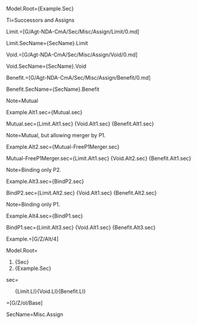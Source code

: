 Model.Root={Example.Sec}

Ti=Successors and Assigns

Limit.=[G/Agt-NDA-CmA/Sec/Misc/Assign/Limit/0.md]

Limit.SecName={SecName}.Limit

Void.=[G/Agt-NDA-CmA/Sec/Misc/Assign/Void/0.md]

Void.SecName={SecName}.Void

Benefit.=[G/Agt-NDA-CmA/Sec/Misc/Assign/Benefit/0.md]

Benefit.SecName={SecName}.Benefit

Note=Mutual

Example.Alt1.sec={Mutual.sec}

Mutual.sec={Limit.Alt1.sec} {Void.Alt1.sec} {Benefit.Alt1.sec}

Note=Mutual, but allowing merger by P1.

Example.Alt2.sec={Mutual-FreeP1Merger.sec}

Mutual-FreeP1Merger.sec={Limit.Alt1.sec} {Void.Alt2.sec} {Benefit.Alt1.sec}

Note=Binding only P2.

Example.Alt3.sec={BindP2.sec}

BindP2.sec={Limit.Alt2.sec} {Void.Alt1.sec} {Benefit.Alt2.sec}

Note=Binding only P1.

Example.Alt4.sec={BindP1.sec}

BindP1.sec={Limit.Alt3.sec} {Void.Alt1.sec} {Benefit.Alt3.sec}

Example.=[G/Z/Alt/4]

Model.Root=<ol><li>{Sec}<li>{Example.Sec}</ol>

sec=<ol>{Limit.LI}{Void.LI}{Benefit.LI}</ol>

=[G/Z/ol/Base]

SecName=Misc.Assign